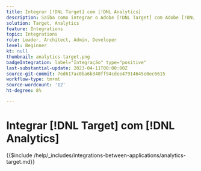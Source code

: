 ```yaml
---
title: Integrar [!DNL Target] com [!DNL Analytics]
description: Saiba como integrar o Adobe [!DNL Target] com Adobe [!DNL Analytics].
solution: Target, Analytics
feature: Integrations
topic: Integrations
role: Leader, Architect, Admin, Developer
level: Beginner
kt: null
thumbnail: analytics-target.png
badgeIntegration: label="Integração" type="positive"
last-substantial-update: 2023-04-11T00:00:00Z
source-git-commit: 7ed617ac0ba6b340ff94cdee47914645e0ec6615
workflow-type: tm+mt
source-wordcount: '12'
ht-degree: 8%

---
```



# Integrar [!DNL Target] com [!DNL Analytics]

{{$include /help/_includes/integrations-between-applications/analytics-target.md}}
